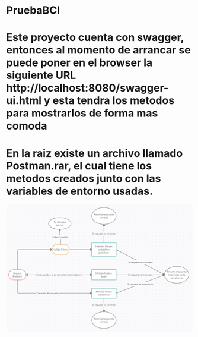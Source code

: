 # PruebaBCI
# Este proyecto cuenta con swagger, entonces al momento de arrancar se puede poner en el browser la siguiente URL http://localhost:8080/swagger-ui.html y esta tendra los metodos para mostrarlos de forma mas comoda
# En la raiz existe un archivo llamado Postman.rar, el cual tiene los metodos creados junto con las variables de entorno usadas.

![alt text](https://github.com/hgonzalezs/PruebaBCI/blob/main/Diagrama.jpg?raw=true)
